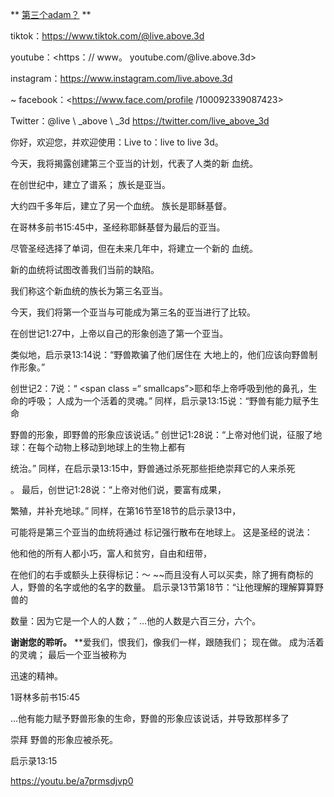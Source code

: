 ** <u>第三个adam？</u> **

tiktok：<https://www.tiktok.com/@live.above.3d>

youtube：<https：// www。 youtube.com/@live.above.3d>

instagram：<https://www.instagram.com/live.above.3d>

~ facebook：<https://www.face.com/profile /100092339087423>

Twitter：@live \ _above \ _3d <https://twitter.com/live_above_3d>

你好，欢迎您，并欢迎使用：Live to：live to live 3d。

今天，我将揭露创建第三个亚当的计划，代表了人类的新
血统。

在创世纪中，建立了谱系； 族长是亚当。

大约四千多年后，建立了另一个血统。
族长是耶稣基督。

在哥林多前书15:45中，圣经称耶稣基督为最后的亚当。

尽管圣经选择了单词，但在未来几年中，将建立一个新的
血统。

新的血统将试图改善我们当前的缺陷。

我们称这个新血统的族长为第三名亚当。

今天，我们将第一个亚当与可能成为第三名的亚当进行了比较。

在创世记1:27中，上帝以自己的形象创造了第一个亚当。

类似地，启示录13:14说：“野兽欺骗了他们居住在
大地上的，他们应该向野兽制作形象。”

创世记2：7说：“ <span class =“ smallcaps”>耶和华</span>上帝呼吸到他的鼻孔，生命的呼吸； 人成为一个活着的灵魂。”
同样，启示录13:15说：“野兽有能力赋予生命

野兽的形象，即野兽的形象应该说话。”
创世记1:28说：“上帝对他们说，征服了地球：在每个动物上移动到地球上的生物上都有

统治。”
同样，在启示录13:15中，野兽通过杀死那些拒绝崇拜它的人来杀死

。
最后，创世记1:28说：“上帝对他们说，要富有成果，

繁殖，并补充地球。”
同样，在第16节至18节的启示录13中，

可能将是第三个亚当的血统将通过
标记强行散布在地球上。
这是圣经的说法：

他和他的所有人都小巧，富人和贫穷，自由和纽带，

在他们的右手或额头上获得标记：〜 ~~而且没有人可以买卖，除了拥有商标的人，野兽的名字或他的名字的数量。
启示录13节第18节：“让他理解的理解算算野兽的

数量：因为它是一个人的人数；”
…他的人数是六百三分，六个。

**谢谢您的聆听。**
**爱我们，恨我们，像我们一样，跟随我们； 现在做。 成为活着的灵魂； 最后一个亚当被称为

迅速的精神。

1哥林多前书15:45

…他有能力赋予野兽形象的生命，野兽的形象应该说话，并导致那样多了

崇拜 野兽的形象应被杀死。

启示录13:15

<https://youtu.be/a7prmsdjvp0>




